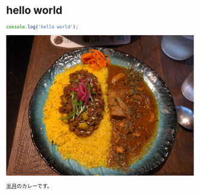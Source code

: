 # hello world

```javascript
console.log('hello world');
```

![半月のカレー](/static/blogs/hello-world/hangetsu_curry.jpg "サンプル")

[半月](https://tabelog.com/tokyo/A1304/A130401/13211678/)のカレーです。
